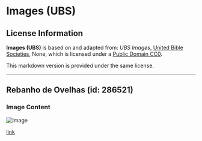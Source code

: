# Images (UBS)

## License Information

**Images (UBS)** is based on and adapted from: _UBS Images_, [United Bible Societies](https://unitedbiblesocieties.org/), None, which is licensed under a [Public Domain CC0](https://creativecommons.org/public-domain/cc0/).

This markdown version is provided under the same license.



--------------------------------

## Rebanho de Ovelhas (id: 286521)

### Image Content

![Image](https://cdn.aquifer.bible/aquifer-content/resources/Media/WEB-0805_sheep_flock.jpg)

[link](https://cdn.aquifer.bible/aquifer-content/resources/Media/WEB-0805_sheep_flock.jpg)


